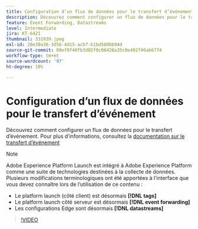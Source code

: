```yaml
---
title: Configuration d’un flux de données pour le transfert d’événement
description: Découvrez comment configurer un flux de données pour le transfert d’événement.
feature: Event Forwarding, Datastreams
level: Intermediate
jira: KT-6421
thumbnail: 331939.jpeg
exl-id: 20e30a36-3d56-4d15-acb7-b1bd560bb94d
source-git-commit: 00ef0f40fb3d82f0c06428a35c0e402f46ab6774
workflow-type: tm+mt
source-wordcount: '97'
ht-degree: 18%

---
```


# Configuration d’un flux de données pour le transfert d’événement

Découvrez comment configurer un flux de données pour le transfert d’événement. Pour plus d’informations, consultez la [documentation sur le transfert d’événement](https://experienceleague.adobe.com/docs/experience-platform/tags/event-forwarding/getting-started.html#create-a-datastream)


>[!NOTE]
>
>Adobe Experience Platform Launch est intégré à Adobe Experience Platform comme une suite de technologies destinées à la collecte de données. Plusieurs modifications terminologiques ont été apportées à l’interface que vous devez connaître lors de l’utilisation de ce contenu :
> 
> * Le platform launch (côté client) est désormais **[!DNL tags]**
> * Le platform launch côté serveur est désormais **[!DNL event forwarding]**
> * Les configurations Edge sont désormais **[!DNL datastreams]**

>[!VIDEO](https://video.tv.adobe.com/v/331939?learn=on)
